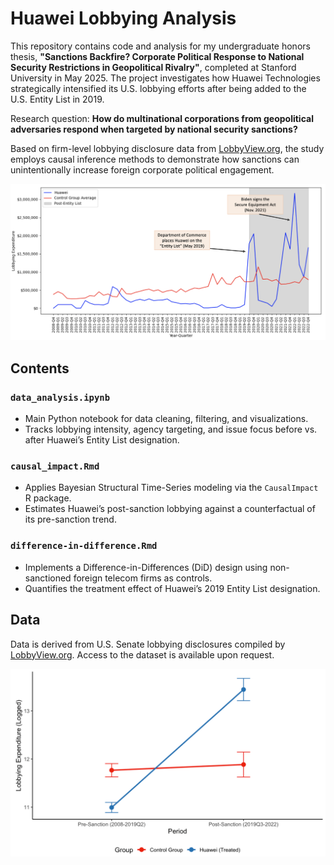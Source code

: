 # Huawei Lobbying Analysis

This repository contains code and analysis for my undergraduate honors thesis, **"Sanctions Backfire? Corporate Political Response to National Security Restrictions in Geopolitical Rivalry"**, completed at Stanford University in May 2025. The project investigates how Huawei Technologies strategically intensified its U.S. lobbying efforts after being added to the U.S. Entity List in 2019.

Research question: **How do multinational corporations from geopolitical adversaries respond when targeted by national security sanctions?**

Based on firm-level lobbying disclosure data from [LobbyView.org](https://www.lobbyview.org/), the study employs causal inference methods to demonstrate how sanctions can unintentionally increase foreign corporate political engagement.

![Huawei Lobbying Expenditure (2008-2022)](Figure/huawei_lobbying_trend.png)

## Contents

### `data_analysis.ipynb`
- Main Python notebook for data cleaning, filtering, and visualizations.
- Tracks lobbying intensity, agency targeting, and issue focus before vs. after Huawei’s Entity List designation.

### `causal_impact.Rmd`
- Applies Bayesian Structural Time-Series modeling via the `CausalImpact` R package.
- Estimates Huawei’s post-sanction lobbying against a counterfactual of its pre-sanction trend.

### `difference-in-difference.Rmd`
- Implements a Difference-in-Differences (DiD) design using non-sanctioned foreign telecom firms as controls.
- Quantifies the treatment effect of Huawei’s 2019 Entity List designation.

## Data

Data is derived from U.S. Senate lobbying disclosures compiled by [LobbyView.org](https://www.lobbyview.org/). Access to the dataset is available upon request.

![Huawei Lobbying Expenditure (2008-2022)](Figure/did_graph.png)
